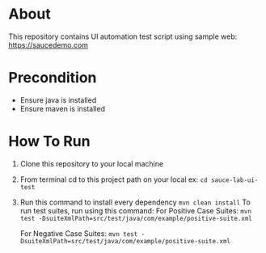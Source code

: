 # About
This repository contains UI automation test script using sample web: https://saucedemo.com

# Precondition
- Ensure java is installed 
- Ensure maven is installed

# How To Run
1. Clone this repository to your local machine
2. From terminal cd to this project path on your local ex: ```cd sauce-lab-ui-test```
3. Run this command to install every dependency
   ```mvn clean install```
To run test suites, run using this command:
   For Positive Case Suites:
   ```mvn test -DsuiteXmlPath=src/test/java/com/example/positive-suite.xml```

   For Negative Case Suites:
   ```mvn test -DsuiteXmlPath=src/test/java/com/example/positive-suite.xml```
